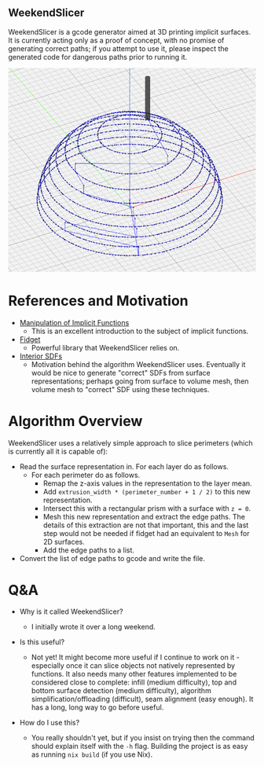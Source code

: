 ## WeekendSlicer

WeekendSlicer is a gcode generator aimed at 3D printing implicit surfaces. It is currently acting only as a proof of concept,
with no promise of generating correct paths; if you attempt to use it, please inspect the generated code for dangerous paths
prior to running it.

![example.png](assets/example_gcode_render.png)

# References and Motivation

- [Manipulation of Implicit Functions](https://christopherolah.wordpress.com/2011/11/06/manipulation-of-implicit-functions-with-an-eye-on-cad/)
  - This is an excellent introduction to the subject of implicit functions.
- [Fidget](https://github.com/mkeeter/fidget)
  - Powerful library that WeekendSlicer relies on.
- [Interior SDFs](https://iquilezles.org/articles/interiordistance/)
  - Motivation behind the algorithm WeekendSlicer uses. Eventually it would be nice to generate "correct" SDFs from surface
    representations; perhaps going from surface to volume mesh, then volume mesh to "correct" SDF using these techniques.

# Algorithm Overview

WeekendSlicer uses a relatively simple approach to slice perimeters (which is currently all it is capable of):
- Read the surface representation in. For each layer do as follows.
  - For each perimeter do as follows.
    - Remap the z-axis values in the representation to the layer mean.
    - Add `extrusion_width * (perimeter_number + 1 / 2)` to this new representation.
    - Intersect this with a rectangular prism with a surface with `z = 0`.
    - Mesh this new representation and extract the edge paths. The details of this extraction are not that important, this
      and the last step would not be needed if fidget had an equivalent to `Mesh` for 2D surfaces.
    - Add the edge paths to a list.
- Convert the list of edge paths to gcode and write the file.

# Q&A

- Why is it called WeekendSlicer?
  - I initially wrote it over a long weekend.

- Is this useful?
  - Not yet! It might become more useful if I continue to work on it - especially once it can slice objects not natively
    represented by functions. It also needs many other features implemented to be considered close to complete: infill
    (medium difficulty), top and bottom surface detection (medium difficulty), algorithm simplification/offloading
    (difficult), seam alignment (easy enough). It has a long, long way to go before useful.

- How do I use this?
  - You really shouldn't yet, but if you insist on trying then the command should explain itself with the `-h` flag.
    Building the project is as easy as running `nix build` (if you use Nix).
